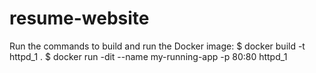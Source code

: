 # resume-website

Run the commands to build and run the Docker image:
$ docker build -t httpd_1 .
$ docker run -dit --name my-running-app -p 80:80 httpd_1